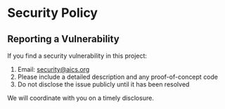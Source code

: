# Security Policy

## Reporting a Vulnerability

If you find a security vulnerability in this project:

1. Email: security@aics.org
2. Please include a detailed description and any proof-of-concept code
3. Do not disclose the issue publicly until it has been resolved

We will coordinate with you on a timely disclosure.
